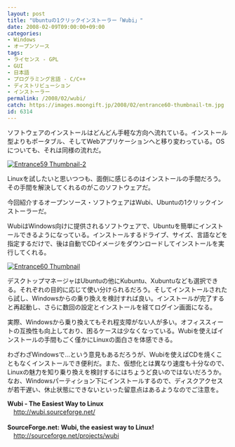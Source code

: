 ```yaml
---
layout: post
title: "Ubuntuの1クリックインストーラー「Wubi」"
date: 2008-02-09T09:00:00+09:00
categories:
- Windows
- オープンソース
tags: 
- ライセンス - GPL
- GUI
- 日本語
- プログラミング言語 - C/C++
- ディストリビューション
- インストーラー
permalink: /2008/02/wubi/
catch: https://images.moongift.jp/2008/02/entrance60-thumbnail-tm.jpg
id: 6314
---
```

ソフトウェアのインストールはどんどん手軽な方向へ流れている。インストール型よりもポータブル、そしてWebアプリケーションへと移り変わっている。OSについても、それは同様の流れだ。  
  
[![Entrance59 Thumbnail-2](https://images.moongift.jp/2008/02/entrance59-thumbnail-2-tm.jpg)](https://images.moongift.jp/2008/02/entrance59-thumbnail-2.png)  
  
Linuxを試したいと思いつつも、面倒に感じるのはインストールの手間だろう。その手間を解決してくれるのがこのソフトウェアだ。  
  
今回紹介するオープンソース・ソフトウェアはWubi、Ubuntuの1クリックインストーラーだ。  
  
<!--more-->  
WubiはWindows向けに提供されるソフトウェアで、Ubuntuを簡単にインストールできるようになっている。インストールするドライブ、サイズ、言語などを指定するだけで、後は自動でCDイメージをダウンロードしてインストールを実行してくれる。  
  
[![Entrance60 Thumbnail](https://images.moongift.jp/2008/02/entrance60-thumbnail-tm.jpg)](https://images.moongift.jp/2008/02/entrance60-thumbnail.png)  
  
デスクトップマネージャはUbuntuの他にKubuntu、Xubuntuなども選択できる。それぞれの目的に応じて使い分けられるだろう。そしてインストールされたら試し、Windowsからの乗り換えを検討すれば良い。インストールが完了すると再起動し、さらに数回の設定とインストールを経てログイン画面になる。  
  
実際、Windowsから乗り換えてもそれ程支障がない人が多い。オフィススィートの互換性も向上しており、困るケースは少なくなっている。Wubiを使えばインストールの手間もごく僅かにLinuxの面白さを体感できる。  
  
わざわざWindowsで…という意見もあるだろうが、Wubiを使えばCDを焼くこともなくインストールでき便利だ。また、仮想化とは異なり速度も十分なので、Linuxの魅力を知り乗り換えを検討するにはちょうど良いのではないだろうか。なお、Windowsパーティション下にインストールするので、ディスクアクセスが若干遅い、休止状態にできないといった留意点はあるようなのでご注意を。  
  
**Wubi - The Easiest Way to Linux**  
　[http://wubi.sourceforge.net/  
](http://wubi.sourceforge.net/)  
**SourceForge.net: Wubi, the easiest way to Linux!**  
　[http://sourceforge.net/projects/wubi  
](http://sourceforge.net/projects/wubi)

